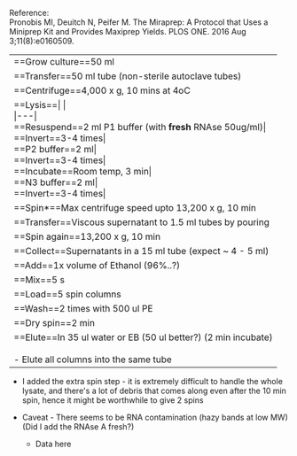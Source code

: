 Reference:  
Pronobis MI, Deuitch N, Peifer M. The Miraprep: A Protocol that Uses a Miniprep Kit and Provides Maxiprep Yields. PLOS ONE. 2016 Aug 3;11(8):e0160509.
 
|   |
|---|
==Grow culture==50 ml|
==Transfer==50 ml tube (non-sterile autoclave tubes)|
==Centrifuge==4,000 x g, 10 mins at 4oC|
==Lysis==\|   \|<br>\|---\|<br>==Resuspend==2 ml P1 buffer (with **fresh** RNAse 50ug/ml)\|<br>==Invert==3-4 times\|<br>==P2 buffer==2 ml\|<br>==Invert==3-4 times\|<br>==Incubate==Room temp, 3 min\|<br>==N3 buffer==2 ml\|<br>==Invert==3-4 times\||
==Spin*==Max centrifuge speed upto 13,200 x g, 10 min|
==Transfer==Viscous supernatant to 1.5 ml tubes by pouring|
==Spin again==13,200 x g, 10 min|
==Collect==Supernatants in a 15 ml tube (expect ~ 4 - 5 ml)|
==Add==1x volume of Ethanol (96%..?)|
==Mix==5 s|
==Load==5 spin columns|
==Wash==2 times with 500 ul PE|
==Dry spin==2 min|
==Elute==In 35 ul water or EB (50 ul better?) (2 min incubate)<br><br>- Elute all columns into the same tube|
 
- I added the extra spin step - it is extremely difficult to handle the whole lysate, and there's a lot of debris that comes along even after the 10 min spin, hence it might be worthwhile to give 2 spins
 
- Caveat - There seems to be RNA contamination (hazy bands at low MW) (Did I add the RNAse A fresh?)
    
    - Data here